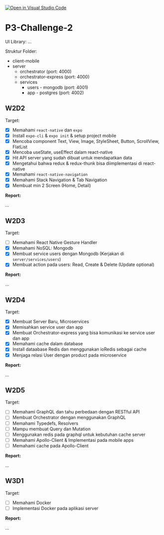 [![Open in Visual Studio Code](https://classroom.github.com/assets/open-in-vscode-c66648af7eb3fe8bc4f294546bfd86ef473780cde1dea487d3c4ff354943c9ae.svg)](https://classroom.github.com/online_ide?assignment_repo_id=10567953&assignment_repo_type=AssignmentRepo)
# P3-Challenge-2

UI Library: ...

Struktur Folder:

- client-mobile
- server
  - orchestrator (port: 4000)
  - orchestrator-express (port: 4000)
  - services
    - users - mongodb (port: 4001)
    - app - postgres (port: 4002)

## W2D2

Target:

- [x] Memahami `react-native` dan `expo`
- [x] Install `expo-cli` & `expo init` & setup project mobile
- [x] Mencoba component Text, View, Image, StyleSheet, Button, ScrollView, FlatList
- [x] Mencoba useState, useEffect dalam react-native
- [x] Hit API server yang sudah dibuat untuk mendapatkan data
- [x] Mengetahui bahwa redux & redux-thunk bisa diimplementasi di react-native
- [x] Memahami `react-native-navigation`
- [x] Memahami Stack Navigation & Tab Navigation
- [x] Membuat min 2 Screen (Home, Detail)

**Report:**

...

## W2D3

Target:

- [ ] Memahami React Native Gesture Handler
- [x] Memahami NoSQL: Mongodb
- [x] Membuat service users dengan Mongodb (Kerjakan di `server/services/users`)
- [x] Membuat action pada users: Read, Create & Delete (Update optional)

**Report:**

...

## W2D4

Target:

- [x] Membuat Server Baru, Microservices
- [x] Memisahkan service user dan app
- [x] Membuat Orchestrator-express yang bisa komunikasi ke service user dan app
- [x] Memahami cache dalam database
- [x] Install dataabase Redis dan menggunakan ioRedis sebagai cache
- [x] Menjaga relasi User dengan product pada microservice

**Report:**

...

## W2D5

Target:

- [ ] Memahami GraphQL dan tahu perbedaan dengan RESTful API
- [ ] Membuat Orchestrator dengan menggunakan GraphQL
- [ ] Memahami Typedefs, Resolvers
- [ ] Mampu membuat Query dan Mutation
- [ ] Menggunakan redis pada graphql untuk kebutuhan cache server
- [ ] Memahami Apollo-Client & Implementasi pada mobile apps
- [ ] Memahami cache pada Apollo-Client

**Report:**

...

## W3D1

Target:

- [ ] Memahami Docker
- [ ] Implementasi Docker pada aplikasi server

**Report:**

...

